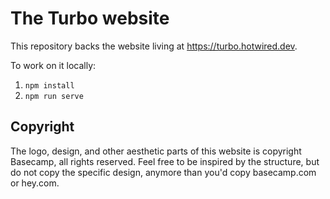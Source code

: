 # The Turbo website

This repository backs the website living at https://turbo.hotwired.dev.

To work on it locally:

1. `npm install`
1. `npm run serve`


## Copyright

The logo, design, and other aesthetic parts of this website is copyright Basecamp, all rights reserved. Feel free to be inspired by the structure, but do not copy the specific design, anymore than you'd copy basecamp.com or hey.com.
